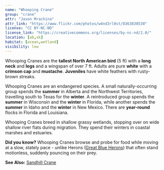 ```yaml
---
name: "Whooping Crane"
group: "crane"
attr: "Jason Mrachina"
attr_link: "https://www.flickr.com/photos/w4nd3rl0st/8363830530"
license: "CC BY-NC-ND"
license_link: "https://creativecommons.org/licenses/by-nc-nd/2.0/"
location: [ab,sk]
habitat: [ocean,wetland]
visibility: low
---
```

Whooping Cranes are the **tallest North American bird** (5 ft) with a **long neck** and **legs** and a wingspan of over 7 ft. Adults are pure **white** with a **crimson cap** and **mustache**. **Juveniles** have white feathers with rusty-brown streaks.

Whooping Cranes are an endangered species. A small naturally-occurring group spends the **summer** in Alberta and the Northwest Territories, travelling south to Texas for the **winter**. A reintroduced group spends the **summer** in Wisconsin and the **winter** in Florida, while another spends the **summer** in Idaho and the **winter** in New Mexico. There are **year-round** flocks in Florida and Louisiana.

Whooping Cranes breed in shallow grassy wetlands, stopping over on wide shallow river flats during migration. They spend their winters in coastal marshes and estuaries.

**Did you know?** Whooping Cranes browse and probe for food while moving at a slow, stately pace - unlike Herons ([Great Blue Herons](/birds/grebluher/)) that often stand motionless, suddenly pouncing on their prey.

<!-- generated, do not edit -->
**See Also:**
[Sandhill Crane](/birds/sandhill/)
